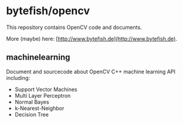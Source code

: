 # bytefish/opencv #

This repository contains OpenCV code and documents.

More (maybe) here: [http://www.bytefish.de](http://www.bytefish.de).

## machinelearning ##
Document and sourcecode about OpenCV C++ machine learning API including:
* Support Vector Machines
* Multi Layer Perceptron
* Normal Bayes
* k-Nearest-Neighbor
* Decision Tree
